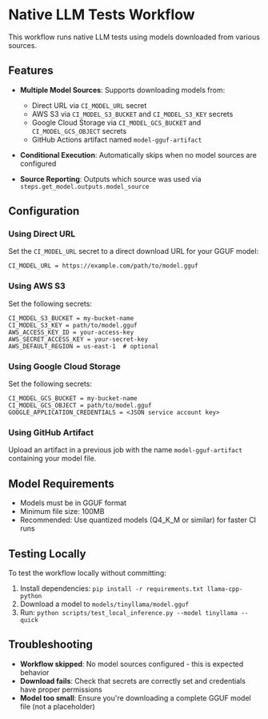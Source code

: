 # Native LLM Tests Workflow

This workflow runs native LLM tests using models downloaded from various sources.

## Features

- **Multiple Model Sources**: Supports downloading models from:
  - Direct URL via `CI_MODEL_URL` secret
  - AWS S3 via `CI_MODEL_S3_BUCKET` and `CI_MODEL_S3_KEY` secrets
  - Google Cloud Storage via `CI_MODEL_GCS_BUCKET` and `CI_MODEL_GCS_OBJECT` secrets
  - GitHub Actions artifact named `model-gguf-artifact`

- **Conditional Execution**: Automatically skips when no model sources are configured
- **Source Reporting**: Outputs which source was used via `steps.get_model.outputs.model_source`

## Configuration

### Using Direct URL

Set the `CI_MODEL_URL` secret to a direct download URL for your GGUF model:

```
CI_MODEL_URL = https://example.com/path/to/model.gguf
```

### Using AWS S3

Set the following secrets:

```
CI_MODEL_S3_BUCKET = my-bucket-name
CI_MODEL_S3_KEY = path/to/model.gguf
AWS_ACCESS_KEY_ID = your-access-key
AWS_SECRET_ACCESS_KEY = your-secret-key
AWS_DEFAULT_REGION = us-east-1  # optional
```

### Using Google Cloud Storage

Set the following secrets:

```
CI_MODEL_GCS_BUCKET = my-bucket-name
CI_MODEL_GCS_OBJECT = path/to/model.gguf
GOOGLE_APPLICATION_CREDENTIALS = <JSON service account key>
```

### Using GitHub Artifact

Upload an artifact in a previous job with the name `model-gguf-artifact` containing your model file.

## Model Requirements

- Models must be in GGUF format
- Minimum file size: 100MB
- Recommended: Use quantized models (Q4_K_M or similar) for faster CI runs

## Testing Locally

To test the workflow locally without committing:

1. Install dependencies: `pip install -r requirements.txt llama-cpp-python`
2. Download a model to `models/tinyllama/model.gguf`
3. Run: `python scripts/test_local_inference.py --model tinyllama --quick`

## Troubleshooting

- **Workflow skipped**: No model sources configured - this is expected behavior
- **Download fails**: Check that secrets are correctly set and credentials have proper permissions
- **Model too small**: Ensure you're downloading a complete GGUF model file (not a placeholder)
